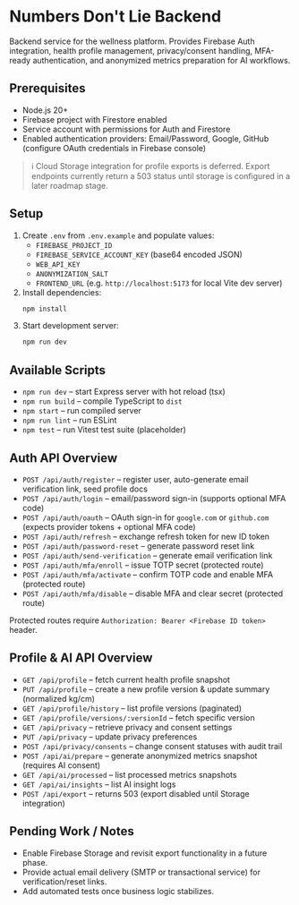 # Numbers Don't Lie Backend

Backend service for the wellness platform. Provides Firebase Auth integration, health profile management, privacy/consent handling, MFA-ready authentication, and anonymized metrics preparation for AI workflows.

## Prerequisites
- Node.js 20+
- Firebase project with Firestore enabled
- Service account with permissions for Auth and Firestore
- Enabled authentication providers: Email/Password, Google, GitHub (configure OAuth credentials in Firebase console)

> ℹ️ Cloud Storage integration for profile exports is deferred. Export endpoints currently return a 503 status until storage is configured in a later roadmap stage.

## Setup
1. Create `.env` from `.env.example` and populate values:
   - `FIREBASE_PROJECT_ID`
   - `FIREBASE_SERVICE_ACCOUNT_KEY` (base64 encoded JSON)
   - `WEB_API_KEY`
   - `ANONYMIZATION_SALT`
   - `FRONTEND_URL` (e.g. `http://localhost:5173` for local Vite dev server)
2. Install dependencies:
   ```bash
   npm install
   ```
3. Start development server:
   ```bash
   npm run dev
   ```

## Available Scripts
- `npm run dev` – start Express server with hot reload (tsx)
- `npm run build` – compile TypeScript to `dist`
- `npm start` – run compiled server
- `npm run lint` – run ESLint
- `npm test` – run Vitest test suite (placeholder)

## Auth API Overview
- `POST /api/auth/register` – register user, auto-generate email verification link, seed profile docs
- `POST /api/auth/login` – email/password sign-in (supports optional MFA code)
- `POST /api/auth/oauth` – OAuth sign-in for `google.com` or `github.com` (expects provider tokens + optional MFA code)
- `POST /api/auth/refresh` – exchange refresh token for new ID token
- `POST /api/auth/password-reset` – generate password reset link
- `POST /api/auth/send-verification` – generate email verification link
- `POST /api/auth/mfa/enroll` – issue TOTP secret (protected route)
- `POST /api/auth/mfa/activate` – confirm TOTP code and enable MFA (protected route)
- `POST /api/auth/mfa/disable` – disable MFA and clear secret (protected route)

Protected routes require `Authorization: Bearer <Firebase ID token>` header.

## Profile & AI API Overview
- `GET /api/profile` – fetch current health profile snapshot
- `PUT /api/profile` – create a new profile version & update summary (normalized kg/cm)
- `GET /api/profile/history` – list profile versions (paginated)
- `GET /api/profile/versions/:versionId` – fetch specific version
- `GET /api/privacy` – retrieve privacy and consent settings
- `PUT /api/privacy` – update privacy preferences
- `POST /api/privacy/consents` – change consent statuses with audit trail
- `POST /api/ai/prepare` – generate anonymized metrics snapshot (requires AI consent)
- `GET /api/ai/processed` – list processed metrics snapshots
- `GET /api/ai/insights` – list AI insight logs
- `POST /api/export` – returns 503 (export disabled until Storage integration)

## Pending Work / Notes
- Enable Firebase Storage and revisit export functionality in a future phase.
- Provide actual email delivery (SMTP or transactional service) for verification/reset links.
- Add automated tests once business logic stabilizes.
